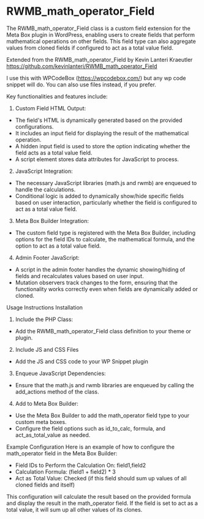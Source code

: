 # RWMB_math_operator_Field
The RWMB_math_operator_Field class is a custom field extension for the Meta Box plugin in WordPress, enabling users to create fields that perform mathematical operations on other fields. This field type can also aggregate values from cloned fields if configured to act as a total value field.

Extended from the RWMB_math_operator_Field by Kevin Lanteri Kraeutler https://github.com/kevinlanteri/RWMB_math_operator_Field

I use this with WPCodeBox (https://wpcodebox.com/) but any wp code snippet will do. You can also use files instead, if you prefer.

Key functionalities and features include:

1. Custom Field HTML Output:
- The field's HTML is dynamically generated based on the provided configurations.
- It includes an input field for displaying the result of the mathematical operation.
- A hidden input field is used to store the option indicating whether the field acts as a total value field.
- A script element stores data attributes for JavaScript to process.

2. JavaScript Integration:
- The necessary JavaScript libraries (math.js and rwmb) are enqueued to handle the calculations.
- Conditional logic is added to dynamically show/hide specific fields based on user interaction, particularly whether the field is configured to act as a total value field.

3. Meta Box Builder Integration:
- The custom field type is registered with the Meta Box Builder, including options for the field IDs to calculate, the mathematical formula, and the option to act as a total value field.

4. Admin Footer JavaScript:
- A script in the admin footer handles the dynamic showing/hiding of fields and recalculates values based on user input.
- Mutation observers track changes to the form, ensuring that the functionality works correctly even when fields are dynamically added or cloned.

Usage Instructions
Installation

1. Include the PHP Class:
- Add the RWMB_math_operator_Field class definition to your theme or plugin.

2. Include JS and CSS Files
- Add the JS and CSS code to your WP Snippet plugin

3. Enqueue JavaScript Dependencies:
- Ensure that the math.js and rwmb libraries are enqueued by calling the add_actions method of the class.

4. Add to Meta Box Builder:
- Use the Meta Box Builder to add the math_operator field type to your custom meta boxes.
- Configure the field options such as id_to_calc, formula, and act_as_total_value as needed.
  
Example Configuration
Here is an example of how to configure the math_operator field in the Meta Box Builder:

- Field IDs to Perform the Calculation On: field1,field2
- Calculation Formula: (field1 + field2) * 3
- Act as Total Value: Checked (if this field should sum up values of all cloned fields and itself)
  
This configuration will calculate the result based on the provided formula and display the result in the math_operator field. If the field is set to act as a total value, it will sum up all other values of its clones.
